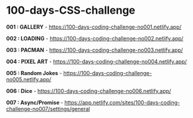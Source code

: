 # <h1>100-days-CSS-challenge</h1>

<strong>001 : GALLERY</strong>      - https://100-days-coding-challenge-no001.netlify.app/

<strong>002 : LOADING</strong>      - https://100-days-coding-challenge-no002.netlify.app/

<strong>003 : PACMAN</strong>       - https://100-days-coding-challenge-no003.netlify.app/
 
<strong>004 : PIXEL ART</strong>    - https://100-days-coding-challenge-no004.netlify.app/

<strong>005 : Random Jokes</strong> - https://100-days-coding-challenge-no005.netlify.app/

<strong>006 : Dice</strong>         - https://100-days-coding-challenge-no006.netlify.app/

<strong>007 : Async/Promise </strong> - https://app.netlify.com/sites/100-days-coding-challenge-no007/settings/general

